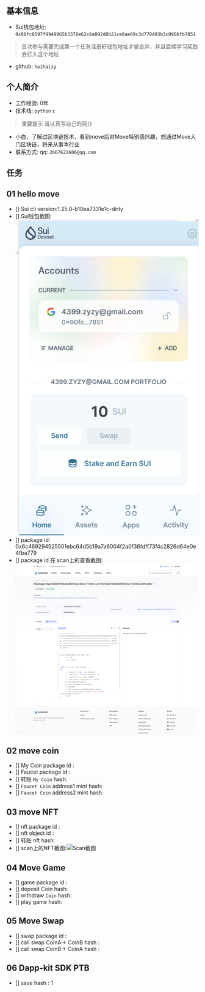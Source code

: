 ## 基本信息
- Sui钱包地址: `0x90fc8597f9949065b3378e62c6e892d8b21ce8ae69c3d770493b3c0906fb7851`
> 首次参与需要完成第一个任务注册好钱包地址才被合并，并且后续学习奖励会打入这个地址
- github: `haihaizy`

## 个人简介
- 工作经验: 0年
- 技术栈: `python` `c`
> 重要提示 请认真写自己的简介
- 小白，了解过区块链技术，看到move后对Move特别感兴趣，想通过Move入门区块链，将来从事本行业
- 联系方式: qq: `2667622606@qq.com` 

## 任务

##   01 hello move  
- [] Sui cli version:1.25.0-b10ea7331e1c-dirty
- [] Sui钱包截图: ![Sui钱包截图](./images/devnet.png)
- [] package id: 0x6c469294525501ebc64d5b19a7a6004f2a0f36fdff73f4c2826d64e0e4fba779
- [] package id 在 scan上的查看截图:![Scan截图](./images/suitext1.png)

##   02 move coin
- [] My Coin package id : 
- [] Faucet package id : 
- [] 转账 `My Coin` hash:
- [] `Faucet Coin` address1 mint hash:
- [] `Faucet Coin` address2 mint hash:

##   03 move NFT
- [] nft package id :
- [] nft object id : 
- [] 转账 nft  hash:
- [] scan上的NFT截图:![Scan截图](./images/你的图片地址)

##   04 Move Game
- [] game package id :
- [] deposit Coin hash:
- [] withdraw `Coin` hash:
- [] play game hash:

##   05 Move Swap
- [] swap package id :
- [] call swap CoinA-> CoinB  hash :
- [] call swap CoinB-> CoinA  hash :

##   06 Dapp-kit SDK PTB
- [] save hash :
1